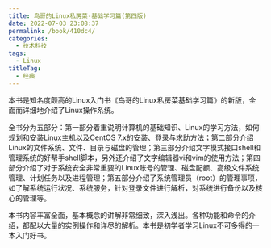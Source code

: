 ```yaml
---
title: 鸟哥的Linux私房菜-基础学习篇(第四版)
date: 2022-07-03 23:08:37
permalink: /book/410dc4/
categories:
  - 技术科技
tags:
  - Linux
titleTag: 
  - 经典
---
```


本书是知名度颇高的Linux入门书《鸟哥的Linux私房菜基础学习篇》的新版，全面而详细地介绍了Linux操作系统。

全书分为五部分：第一部分着重说明计算机的基础知识、Linux的学习方法，如何规划和安装Linux主机以及CentOS 7.x的安装、登录与求助方法；第二部分介绍Linux的文件系统、文件、目录与磁盘的管理；第三部分介绍文字模式接口shell和管理系统的好帮手shell脚本，另外还介绍了文字编辑器vi和vim的使用方法；第四部分介绍了对于系统安全非常重要的Linux账号的管理、磁盘配额、高级文件系统管理、计划任务以及进程管理；第五部分介绍了系统管理员（root）的管理事项，如了解系统运行状况、系统服务，针对登录文件进行解析，对系统进行备份以及核心的管理等。

本书内容丰富全面，基本概念的讲解非常细致，深入浅出。各种功能和命令的介绍，都配以大量的实例操作和详尽的解析。本书是初学者学习Linux不可多得的一本入门好书。

<!-- more -->

<BookShelf
album="https://cdn.staticaly.com/gh/jonsam-ng/image-hosting@master/oxygen-space/image.4vah4qmisl80.webp"
:pages="1158"
link="https://www.aliyundrive.com/s/iTCEnmHfzZ1"
douban="https://book.douban.com/subject/30359954/"
author="鸟哥"
publisher="人民邮电出版社"
intro="全书分为五部分：第一部分着重说明计算机的基础知识、Linux的学习方法，如何规划和安装Linux主机以及CentOS 7.x的安装、登录与求助方法；第二部分介绍Linux的文件系统、文件、目录与磁盘的管理；第三部分介绍文字模式接口shell和管理系统的好帮手shell脚本，另外还介绍了文字编辑器vi和vim的使用方法；第四部分介绍了对于系统安全非常重要的Linux账号的管理、磁盘配额、高级文件系统管理、计划任务以及进程管理；第五部分介绍了系统管理员（root）的管理事项，如了解系统运行状况、系统服务，针对登录文件进行解析，对系统进行备份以及核心的管理等。"
lang="中文"
/>
